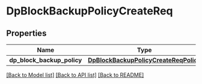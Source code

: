 # DpBlockBackupPolicyCreateReq

## Properties
Name | Type | Description | Notes
------------ | ------------- | ------------- | -------------
**dp_block_backup_policy** | [**DpBlockBackupPolicyCreateReqPolicy**](DpBlockBackupPolicyCreateReqPolicy.md) |  | 

[[Back to Model list]](../README.md#documentation-for-models) [[Back to API list]](../README.md#documentation-for-api-endpoints) [[Back to README]](../README.md)


